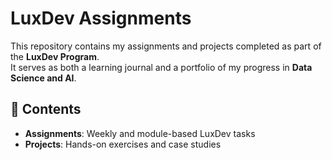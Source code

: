 # LuxDev Assignments

This repository contains my assignments and projects completed as part of the **LuxDev Program**.  
It serves as both a learning journal and a portfolio of my progress in **Data Science and AI**.

## 📌 Contents

- **Assignments**: Weekly and module-based LuxDev tasks  
- **Projects**: Hands-on exercises and case studies  
  
